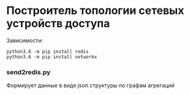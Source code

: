 # Построитель топологии сетевых устройств доступа

Зависимости:
```
python3.6 -m pip install redis
python3.6 -m pip install networkx

```

### send2redis.py

Формирует данные в виде json структуры по графам агрегаций 